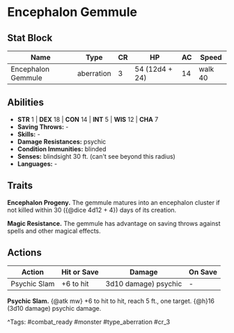 # Encephalon Gemmule

## Stat Block

| Name | Type | CR | HP | AC | Speed |
|------|------|----|----|----|-------|
| Encephalon Gemmule | aberration | 3 | 54 (12d4 + 24) | 14 | walk 40 |

## Abilities

- **STR** 1 | **DEX** 18 | **CON** 14 | **INT** 5 | **WIS** 12 | **CHA** 7
- **Saving Throws:** -  
- **Skills:** -  
- **Damage Resistances:** psychic  
- **Condition Immunities:** blinded  
- **Senses:** blindsight 30 ft. (can't see beyond this radius)  
- **Languages:** -

## Traits

**Encephalon Progeny.** The gemmule matures into an encephalon cluster if not killed within 30 ({@dice 4d12 + 4}) days of its creation.

**Magic Resistance.** The gemmule has advantage on saving throws against spells and other magical effects.


## Actions

| Action | Hit or Save | Damage | On Save |
|--------|--------------|--------|----------|
| Psychic Slam | +6 to hit | 3d10 damage) psychic | - |

**Psychic Slam.** {@atk mw} +6 to hit to hit, reach 5 ft., one target. {@h}16 (3d10 damage) psychic damage.


^Tags: #combat_ready #monster #type_aberration #cr_3
